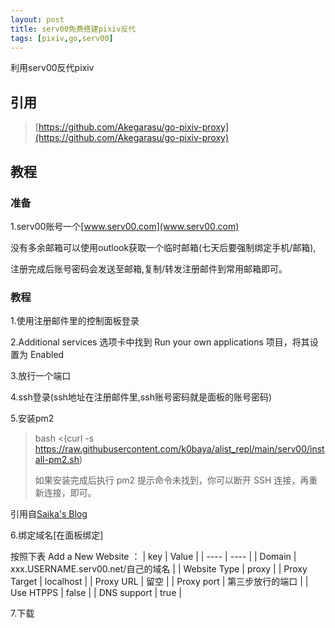```yaml
---
layout: post
title: serv00免费搭建pixiv反代
tags: [pixiv,go,serv00]
---
```

利用serv00反代pixiv

## 引用
> [https://github.com/Akegarasu/go-pixiv-proxy](https://github.com/Akegarasu/go-pixiv-proxy)

## 教程

### 准备
1.serv00账号一个[www.serv00.com](www.serv00.com)

没有多余邮箱可以使用outlook获取一个临时邮箱(七天后要强制绑定手机/邮箱),

注册完成后账号密码会发送至邮箱,复制/转发注册邮件到常用邮箱即可。

### 教程
1.使用注册邮件里的控制面板登录

2.Additional services 选项卡中找到 Run your own applications 项目，将其设置为 Enabled

3.放行一个端口

4.ssh登录(ssh地址在注册邮件里,ssh账号密码就是面板的账号密码)

5.安装pm2

> bash <(curl -s https://raw.githubusercontent.com/k0baya/alist_repl/main/serv00/install-pm2.sh)
>
> 如果安装完成后执行 pm2 提示命令未找到，你可以断开 SSH 连接，再重新连接，即可。

引用自[Saika's Blog](https://blog.rappit.site/2024/01/27/serv00_logs/)

6.绑定域名[在面板绑定]

按照下表 Add a New Website ：
|  key   | 	Value  |
|  ----  | ----  |
| Domain  | xxx.USERNAME.serv00.net/自己的域名 |
| Website Type  | proxy |
| Proxy Target  | localhost |
| Proxy URL  | 留空 |
| Proxy port  | 第三步放行的端口 |
| Use HTPPS  | false |
| DNS support  | true |

7.下载



